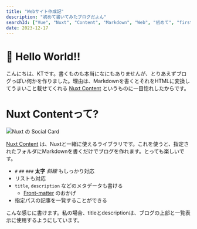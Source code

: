 ```yaml
---
title: "Webサイト作成記"
description: "初めて書いてみたブログだよん"
searchId: ["Vue", "Nuxt", "Content", "Markdown", "Web", "初めて", "first"]
date: 2023-12-17
---
```


# 👋 Hello World!!

こんにちは、KTです。書くものも本当になにもありませんが、とりあえずブログっぽい何かを作りました。理由は、Markdownを書くとそれをHTMLに変換してうまいこと載せてくれる [Nuxt Content](https://content.nuxt.com/) というものに一目惚れしたからです。

# Nuxt Contentって?

![Nuxt の Social Card](https://content.nuxt.com/social-card.png)

[Nuxt Content](https://content.nuxtjs.org/) は、Nuxtと一緒に使えるライブラリです。これを使うと、指定されたフォルダにMarkdownを書くだけでブログを作れます。とっても楽しいです。

- `#` `##` `###` **太字** _斜線_ もしっかり対応
- リストも対応
- `title`, `description` などのメタデータも書ける
  - [Front-matter](https://content.nuxt.com/usage/markdown#front-matter) のおかげ
- 指定パスの記事を一覧することができる

こんな感じに書けます。私の場合、titleとdescriptionは、ブログの上部と一覧表示に使用するようにしています。
